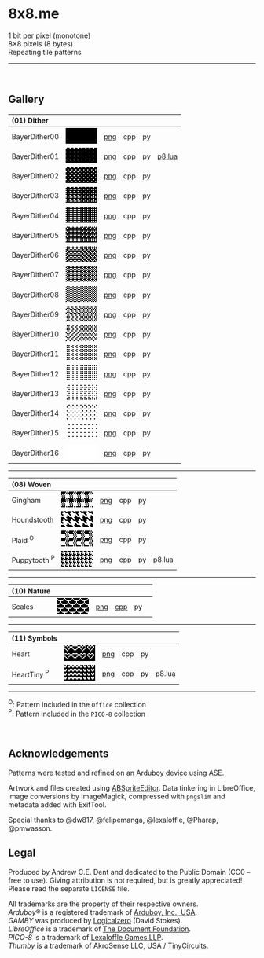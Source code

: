 # 8x8.me

1 bit per pixel (monotone)  
8×8 pixels (8 bytes)  
Repeating tile patterns  

---


<br>


## Gallery

| (01) Dither  ||||||
| :--- | :---: | :---: | :---: | :---: | :---: |
| BayerDither00 | ![](/previews/BayerDither00.png) | [png](/01-Dither/png/BayerDither00.png) | cpp | py |
| BayerDither01 | ![](/previews/BayerDither01.png) | [png](/01-Dither/png/BayerDither01.png) | cpp | py | [p8.lua](https://github.com/ace-dent/8x8.me/blob/2422c80356c574398278a19a280514db1ad3a875/01-Dither/dither.p8.lua#L5)
| BayerDither02 | ![](/previews/BayerDither02.png) | [png](/01-Dither/png/BayerDither02.png) | cpp | py |
| BayerDither03 | ![](/previews/BayerDither03.png) | [png](/01-Dither/png/BayerDither03.png) | cpp | py |
| BayerDither04 | ![](/previews/BayerDither04.png) | [png](/01-Dither/png/BayerDither04.png) | cpp | py |
| BayerDither05 | ![](/previews/BayerDither05.png) | [png](/01-Dither/png/BayerDither05.png) | cpp | py |
| BayerDither06 | ![](/previews/BayerDither06.png) | [png](/01-Dither/png/BayerDither06.png) | cpp | py |
| BayerDither07 | ![](/previews/BayerDither07.png) | [png](/01-Dither/png/BayerDither07.png) | cpp | py |
| BayerDither08 | ![](/previews/BayerDither08.png) | [png](/01-Dither/png/BayerDither08.png) | cpp | py |
| BayerDither09 | ![](/previews/BayerDither09.png) | [png](/01-Dither/png/BayerDither09.png) | cpp | py |
| BayerDither10 | ![](/previews/BayerDither10.png) | [png](/01-Dither/png/BayerDither10.png) | cpp | py |
| BayerDither11 | ![](/previews/BayerDither11.png) | [png](/01-Dither/png/BayerDither11.png) | cpp | py |
| BayerDither12 | ![](/previews/BayerDither12.png) | [png](/01-Dither/png/BayerDither12.png) | cpp | py |
| BayerDither13 | ![](/previews/BayerDither13.png) | [png](/01-Dither/png/BayerDither13.png) | cpp | py |
| BayerDither14 | ![](/previews/BayerDither14.png) | [png](/01-Dither/png/BayerDither14.png) | cpp | py |
| BayerDither15 | ![](/previews/BayerDither15.png) | [png](/01-Dither/png/BayerDither15.png) | cpp | py |
| BayerDither16 | ![](/previews/BayerDither16.png) | [png](/01-Dither/png/BayerDither16.png) | cpp | py |


---

| (08) Woven ||||||
| :--- | :---: | :---: | :---: | :---: | :---: |
| Gingham | ![](/previews/Gingham.png) | [png](/08-Woven/png/Gingham.png) | cpp | py |
| Houndstooth | ![](/previews/Houndstooth.png) | [png](/08-Woven/png/Houndstooth.png) | cpp | py |
| Plaid <sup>O</sup>| ![](/previews/Plaid.png) | [png](/08-Woven/png/Plaid.png) | cpp | py |
| Puppytooth <sup>P</sup>| ![](/previews/Puppytooth.png) | [png](/08-Woven/png/Puppytooth.png) | cpp | py | p8.lua

---

| (10) Nature ||||||
| :--- | :---: | :---: | :---: | :---: | :---: |
| Scales | ![](/previews/Scales.png) | [png](/10-Nature/png/Scales.png) | [cpp](https://github.com/ace-dent/8x8.me/blob/50f1dab5edc1b9d17e2b1e617452acc4c783f4ad/10-Nature/Nature.h#L9) | py |

---

| (11) Symbols ||||||
| :--- | :---: | :---: | :---: | :---: | :---: |
| Heart | ![](/previews/Heart.png) | [png](/11-Symbols/png/Heart.png) | cpp | py |
| HeartTiny <sup>P</sup>| ![](/previews/HeartTiny.png) | [png](/11-Symbols/png/HeartTiny.png) | cpp | py | p8.lua

---

<sup>O</sup>: Pattern included in the `Office` collection  
<sup>P</sup>: Pattern included in the `PICO-8` collection

<br>


## Acknowledgements

Patterns were tested and refined on an Arduboy device using [ASE](https://github.com/pmwasson/ASE). 

Artwork and files created using [ABSpriteEditor](https://github.com/Pharap/ABSpriteEditor). Data tinkering in LibreOffice, image conversions by ImageMagick, compressed with `pngslim` and metadata added with ExifTool.

Special thanks to @dw817, @felipemanga, @lexaloffle, @Pharap, @pmwasson.

## Legal
Produced by Andrew C.E. Dent and dedicated to the Public Domain (CC0 – free to use). Giving attribution is not required, but is greatly appreciated! Please read the separate `LICENSE` file.

All trademarks are the property of their respective owners.  
*Arduboy*® is a registered trademark of [Arduboy, Inc., USA](https://www.arduboy.com).  
*GAMBY* was produced by [Logicalzero](http://logicalzero.com/gamby/) (David Stokes).  
*LibreOffice* is a trademark of [The Document Foundation](https://www.libreoffice.org).  
*PICO-8*  is a trademark of [Lexaloffle Games LLP](https://www.pico-8.com).  
*Thumby* is a trademark of AkroSense LLC, USA / [TinyCircuits](https://thumby.us).